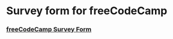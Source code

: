 # Survey form for freeCodeCamp

###  [freeCodeCamp Survey Form](https://lanre-waju.github.io/survey-form--freeCodeCamp/)
